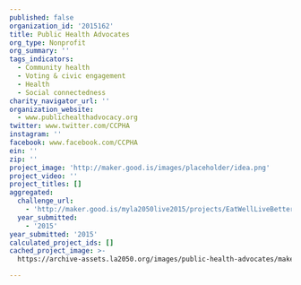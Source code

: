 ```yaml
---
published: false
organization_id: '2015162'
title: Public Health Advocates
org_type: Nonprofit
org_summary: ''
tags_indicators:
  - Community health
  - Voting & civic engagement
  - Health
  - Social connectedness
charity_navigator_url: ''
organization_website:
  - www.publichealthadvocacy.org
twitter: www.twitter.com/CCPHA
instagram: ''
facebook: www.facebook.com/CCPHA
ein: ''
zip: ''
project_image: 'http://maker.good.is/images/placeholder/idea.png'
project_video: ''
project_titles: []
aggregated:
  challenge_url:
    - 'http://maker.good.is/myla2050live2015/projects/EatWellLiveBetter.html'
  year_submitted:
    - '2015'
year_submitted: '2015'
calculated_project_ids: []
cached_project_image: >-
  https://archive-assets.la2050.org/images/public-health-advocates/maker.good.is/images/placeholder/idea.png

---
```

